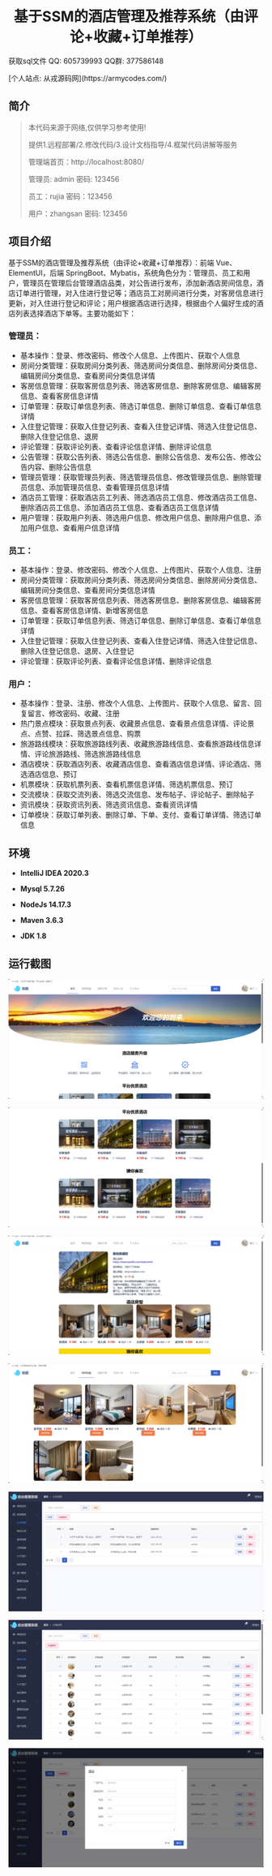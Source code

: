 <p><h1 align="center">基于SSM的酒店管理及推荐系统（由评论+收藏+订单推荐）</h1></p>

<p> 获取sql文件 QQ: 605739993 QQ群: 377586148 </p>
<p> [个人站点: 从戎源码网](https://armycodes.com/)</p>

## 简介

> 本代码来源于网络,仅供学习参考使用!
>
> 提供1.远程部署/2.修改代码/3.设计文档指导/4.框架代码讲解等服务
>
> 管理端首页：http://localhost:8080/
>
> 管理员: admin 密码: 123456
>
> 员工：rujia 密码：123456
>
> 用户：zhangsan 密码: 123456

## 项目介绍

基于SSM的酒店管理及推荐系统（由评论+收藏+订单推荐）：前端 Vue、ElementUI，后端 SpringBoot、Mybatis，系统角色分为：管理员、员工和用户，管理员在管理后台管理酒店品类，对公告进行发布，添加新酒店房间信息，酒店订单进行管理，对入住进行登记等；酒店员工对房间进行分类，对客房信息进行更新，对入住进行登记和评论；用户根据酒店进行选择，根据由个人偏好生成的酒店列表选择酒店下单等。主要功能如下：

### 管理员：

- 基本操作：登录、修改密码、修改个人信息、上传图片、获取个人信息
- 房间分类管理：获取房间分类列表、筛选房间分类信息、删除房间分类信息、编辑房间分类信息、查看房间分类信息详情
- 客房信息管理：获取客房信息列表、筛选客房信息、删除客房信息、编辑客房信息、查看客房信息详情
- 订单管理：获取订单信息列表、筛选订单信息、删除订单信息、查看订单信息详情
- 入住登记管理：获取入住登记列表、查看入住登记详情、筛选入住登记信息、删除入住登记信息、退房
- 评论管理：获取评论列表、查看评论信息详情、删除评论信息
- 公告管理：获取公告列表、筛选公告信息、删除公告信息、发布公告、修改公告内容、删除公告信息
- 管理员管理：获取管理员列表、筛选管理员信息、修改管理员信息、删除管理员信息、添加管理员信息、查看管理员信息详情
- 酒店员工管理：获取酒店员工列表、筛选酒店员工信息、修改酒店员工信息、删除酒店员工信息、添加酒店员工信息、查看酒店员工信息详情
- 用户管理：获取用户列表、筛选用户信息、修改用户信息、删除用户信息、添加用户信息、查看用户信息详情

### 员工：

- 基本操作：登录、修改密码、修改个人信息、上传图片、获取个人信息、注册
- 房间分类管理：获取房间分类列表、筛选房间分类信息、删除房间分类信息、编辑房间分类信息、查看房间分类信息详情
- 客房信息管理：获取客房信息列表、筛选客房信息、删除客房信息、编辑客房信息、查看客房信息详情、新增客房信息
- 订单管理：获取订单信息列表、筛选订单信息、删除订单信息、查看订单信息详情
- 入住登记管理：获取入住登记列表、查看入住登记详情、筛选入住登记信息、删除入住登记信息、退房、入住登记
- 评论管理：获取评论列表、查看评论信息详情、删除评论信息

### 用户：

- 基本操作：登录、注册、修改个人信息、上传图片、获取个人信息、留言、回复留言、修改密码、收藏、注册
- 热门景点模块：获取景点列表、收藏景点信息、查看景点信息详情、评论景点、点赞、拉踩、筛选景点信息、购票
- 旅游路线模块：获取旅游路线列表、收藏旅游路线信息、查看旅游路线信息详情、评论旅游路线、筛选旅游路线信息
- 酒店模块：获取酒店列表、收藏酒店信息、查看酒店信息详情、评论酒店、筛选酒店信息、预订
- 机票模块：获取机票列表、查看机票信息详情、筛选机票信息、预订
- 交流模块：获取交流列表、筛选交流信息、发布帖子、评论帖子、删除帖子
- 资讯模块：获取资讯列表、筛选资讯信息、查看资讯详情
- 订单模块：获取订单列表、删除订单、下单、支付、查看订单详情、筛选订单信息

## 环境

- <b>IntelliJ IDEA 2020.3</b>

- <b>Mysql 5.7.26</b>

- <b>NodeJs 14.17.3</b>

- <b>Maven 3.6.3</b>

- <b>JDK 1.8</b>


## 运行截图

![](screenshot/1.png)

![](screenshot/2.png)

![](screenshot/3.png)

![](screenshot/4.png)

![](screenshot/5.png)

![](screenshot/6.png)

![](screenshot/7.png)
